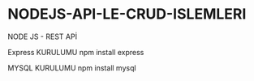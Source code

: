 # NODEJS-API-LE-CRUD-ISLEMLERI
NODE JS - REST APİ


Express KURULUMU
npm install express

MYSQL KURULUMU
npm install mysql

